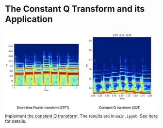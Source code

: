 # The Constant Q Transform and its Application
![](./teaser.jpg)
Implement [the constant Q transform](https://www.ee.columbia.edu/~dpwe/papers/Brown91-cqt.pdf). The results are in `main.ipynb`. See [here](https://drive.google.com/file/d/10CPXwS1mn4euHuH0gATJrso6EsnDEPZ-/view?usp=sharing) for details.

